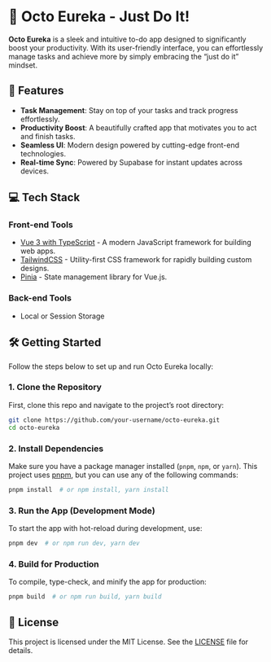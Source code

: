 # 🐙 Octo Eureka - Just Do It!

**Octo Eureka** is a sleek and intuitive to-do app designed to significantly boost your productivity. With its user-friendly interface, you can effortlessly manage tasks and achieve more by simply embracing the “just do it” mindset.

## 🚀 Features

- **Task Management**: Stay on top of your tasks and track progress effortlessly.
- **Productivity Boost**: A beautifully crafted app that motivates you to act and finish tasks.
- **Seamless UI**: Modern design powered by cutting-edge front-end technologies.
- **Real-time Sync**: Powered by Supabase for instant updates across devices.

## 💻 Tech Stack

### Front-end Tools

- [Vue 3 with TypeScript](https://vuejs.org/) - A modern JavaScript framework for building web apps.
- [TailwindCSS](https://tailwindcss.com/) - Utility-first CSS framework for rapidly building custom designs.
- [Pinia](https://pinia.vuejs.org/) - State management library for Vue.js.

### Back-end Tools

- Local or Session Storage

## 🛠️ Getting Started

Follow the steps below to set up and run Octo Eureka locally:

### 1. Clone the Repository

First, clone this repo and navigate to the project’s root directory:

```bash
git clone https://github.com/your-username/octo-eureka.git
cd octo-eureka
```

### 2. Install Dependencies

Make sure you have a package manager installed (`pnpm`, `npm`, or `yarn`). This project uses [pnpm](https://pnpm.io/), but you can use any of the following commands:

```bash
pnpm install  # or npm install, yarn install
```

### 3. Run the App (Development Mode)

To start the app with hot-reload during development, use:

```bash
pnpm dev  # or npm run dev, yarn dev
```

### 4. Build for Production

To compile, type-check, and minify the app for production:

```bash
pnpm build  # or npm run build, yarn build
```

## 📄 License

This project is licensed under the MIT License. See the [LICENSE](./LICENSE) file for details.